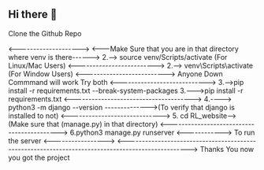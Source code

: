 ## Hi there 👋

<!--
**Mastinno-Solutions/Mastinno-Solutions** is a ✨ _special_ ✨ repository because its `README.md` (this file) appears on your GitHub profile.

Here are some ideas to get you started:
How to Run the Project
1.--> Clone the Github Repo
<-------------------->
<---Make Sure that you are in that directory where venv is there------>
2.--> source venv/Scripts/activate  (For Linux/Mac Users)
<------------------------->
2.--> venv\Scripts\activate    (For Window Users)
<-------------------------->
Anyone Down Commmand will work Try both
<---------------------------->
3.-->pip install -r requirements.txt --break-system-packages
3.--->pip install -r requirements.txt 
<-------------------------------------->
4.---->  python3 -m django --version     -------------->(To verify that django is installed to not)
<----------------------------->
5. cd RL_website-->(Make sure that (manage.py) in that directory)
<------------------------------------------->
6.python3 manage.py runserver          <------------> To run the server <----------------->
<-------------------------------------------------------------------------------------------------->
Thanks You now you got the project


